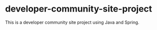 # developer-community-site-project
This is a developer community site project using Java and Spring.
